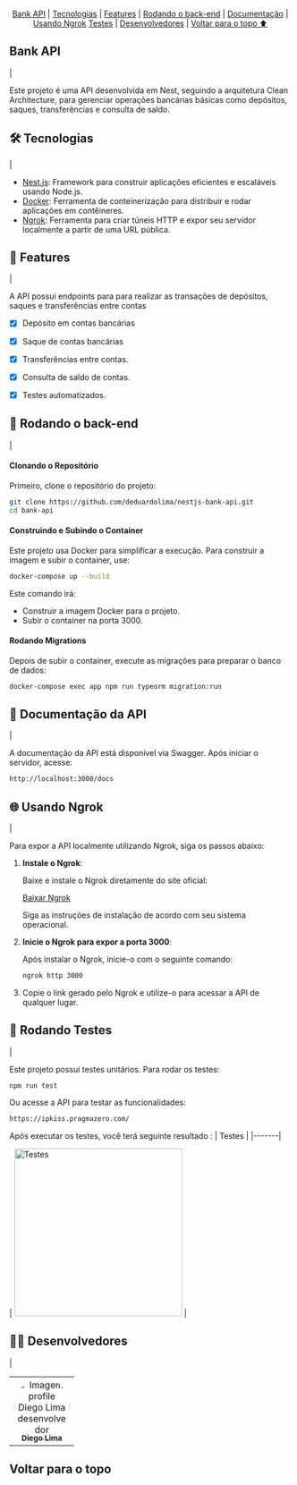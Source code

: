 <p align="center">
  <a href="#sobre">Bank API</a> |
  <a href="#tecnologia">Tecnologias</a> |
  <a href="#features">Features</a> |
  <a href="#back">Rodando o back-end</a> |
  <a href="#documentacao">Documentação</a> |
  <a href="#ngrok">Usando Ngrok</a>
  <a href="#testes">Testes</a> |
  <a href="#desenvolvedores">Desenvolvedores</a> |
  <a href="#voltar">Voltar para o topo ⬆️</a>
</p>

<h2 id="sobre"> Bank API</h2> |


Este projeto é uma API desenvolvida em Nest, seguindo a arquitetura Clean Architecture, para gerenciar operações bancárias básicas como depósitos, saques, transferências e consulta de saldo.


<h2 id="tecnologia">🛠 Tecnologias</h2> |

- [Nest.js](https://nestjs.com): Framework para construir aplicações eficientes e escaláveis usando Node.js.
- [Docker](https://www.docker.com): Ferramenta de conteinerização para distribuir e rodar aplicações em contêineres.
- [Ngrok](https://ngrok.com): Ferramenta para criar túneis HTTP e expor seu servidor localmente a partir de uma URL pública.


<h2 id="features">🚀 Features</h2> |

A API possui endpoints para para realizar as transações de depósitos, saques e transferências entre contas

- [x] Depósito em contas bancárias
- [x] Saque de contas bancárias
- [x] Transferências entre contas.
- [x] Consulta de saldo de contas.
- [x] Testes automatizados.


<h2 id="back"> 🚀 Rodando o back-end</h2> |

#### Clonando o Repositório
Primeiro, clone o repositório do projeto:

```bash
git clone https://github.com/deduardolima/nestjs-bank-api.git
cd bank-api

```
#### Construindo e Subindo o Container
Este projeto usa Docker para simplificar a execução. Para construir a imagem e subir o container, use:

```bash
docker-compose up --build

```
Este comando irá:

- Construir a imagem Docker para o projeto.
- Subir o container na porta 3000.

#### Rodando Migrations
Depois de subir o container, execute as migrações para preparar o banco de dados:

```bash
docker-compose exec app npm run typeorm migration:run
```

<h2 id="documentacao">📖 Documentação da API</h2> |

A documentação da API está disponível via Swagger. Após iniciar o servidor, acesse:

```bash
http://localhost:3000/docs

```

<h2 id="ngrok">🌐 Usando Ngrok</h2> |

Para expor a API localmente utilizando Ngrok, siga os passos abaixo:

1. **Instale o Ngrok**:

   Baixe e instale o Ngrok diretamente do site oficial:

   [Baixar Ngrok](https://ngrok.com/download)

   Siga as instruções de instalação de acordo com seu sistema operacional.

2. **Inicie o Ngrok para expor a porta 3000**:

   Após instalar o Ngrok, inicie-o com o seguinte comando:

   ```bash
   ngrok http 3000
   ```

3.  Copie o link gerado pelo Ngrok e utilize-o para acessar a API de qualquer lugar.


<h2 id="testes">🧪 Rodando Testes</h2> |

Este projeto possui testes unitários. Para rodar os testes:

```
npm run test
```

Ou acesse a API para testar as funcionalidades:

```bash
https://ipkiss.pragmazero.com/
```

Após executar os testes, você terá seguinte resultado :
| Testes |
|-------|

| <img src="https://github.com/user-attachments/assets/c73c1460-a3da-48cb-a015-584edbbb0cdd" alt="Testes" width="300"> |

<h2 id="desenvolvedores">👨‍💻 Desenvolvedores</h2> |
<table>         
  <tr>
    <td align="center">
      <a href="https://github.com/deduardolima">
        <img style="border-radius: 50%;" src="https://avatars.githubusercontent.com/u/98969787?v=4" width="100px;" alt="Imagem profile Diego Lima desenvolvedor"/>
        <br />
        <sub><b> Diego Lima</b></sub>
    </td>
  </tr>
</table>

<h2 id="voltar">Voltar para o topo</h2>

